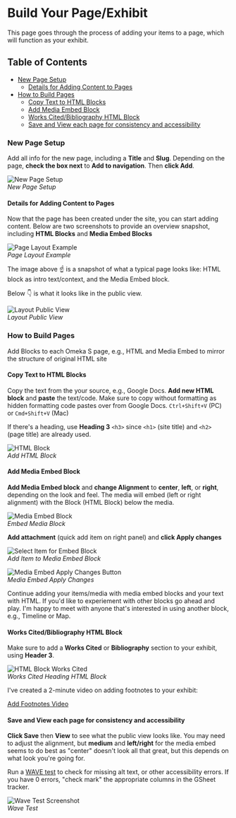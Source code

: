 # Build Your Page/Exhibit

This page goes through the process of adding your items to a page, which will function as your exhibit.

## Table of Contents

- [New Page Setup](#new-page-setup)
  - [Details for Adding Content to Pages](#details-for-adding-content-to-pages)
- [How to Build Pages](#how-to-build-pages)
  - [Copy Text to HTML Blocks](#copy-text-to-html-blocks)
  - [Add Media Embed Block](#add-media-embed-block)
  - [Works Cited/Bibliography HTML Block](#works-citedbibliography-html-block)
  - [Save and View each page for consistency and accessibility](#save-and-view-each-page-for-consistency-and-accessibility)

### New Page Setup

Add all info for the new page, including a **Title** and **Slug**. Depending on the page, **check the box next** to **Add to navigation**. Then **click Add**.

![New Page Setup](../help_files/New_Page_Info.png "New Page Setup")  
*New Page Setup*

#### Details for Adding Content to Pages

Now that the page has been created under the site, you can start adding content. Below are two screenshots to provide an overview snapshot, including **HTML Blocks** and **Media Embed Blocks**

![Page Layout Example](../help_files/Page_Layout.png "Page Layout Example")  
*Page Layout Example*

The image above :point_up:  is a snapshot of what a typical page looks like: HTML block as intro text/context, and the Media Embed block.

Below :point_down: is what it looks like in the public view.

![Layout Public View](../help_files/Layout_Pub_View.png "Layout Public View")  
*Layout Public View*

### How to Build Pages

Add Blocks to each Omeka S page, e.g., HTML and Media Embed to mirror the structure of original HTML site

#### Copy Text to HTML Blocks

Copy the text from the your source, e.g., Google Docs. **Add new HTML block** and **paste** the text/code. Make sure to copy without formatting as hidden formatting code pastes over from Google Docs.
`Ctrl+Shift+V` (PC) or `Cmd+Shift+V` (Mac)

If there's a heading, use **Heading 3** `<h3>` since `<h1>` (site title) and `<h2>` (page title) are already used.

![HTML Block](../help_files/Add_HTML_Block.png "Add HTML Block")  
*Add HTML Block*

#### Add Media Embed Block

**Add Media Embed block** and **change Alignment** to **center**, **left**, or **right**, depending on the look and feel. The media will embed (left or right alignment) with the Block (HTML Block) below the media.

![Media Embed Block](../help_files/Embed_Media_Block.png "Media Embed")  
*Embed Media Block*

**Add attachment** (quick add item on right panel) and **click Apply changes**

![Select Item for Embed Block](../help_files/Quick_Add_Item.png "Add Media to Embed")  
*Add Item to Media Embed Block*

![Media Embed Apply Changes Button](../help_files/Embed_Media_Apply_Changes.png "Media Embed Apply Changes")  
*Media Embed Apply Changes*

Continue adding your items/media with media embed blocks and your text with HTML. If you'd like to experiement with other blocks go ahead and play. I'm happy to meet with anyone that's interested in using another block, e.g., Timeline or Map.

#### Works Cited/Bibliography HTML Block

Make sure to add a **Works Cited** or **Bibliography** section to your exhibit, using **Header 3**.

![HTML Block Works Cited](../help_files/HTML_Block_Works_Cited.png "Works Cited HTML")  
*Works Cited Heading HTML Block*

I've created a 2-minute video on adding footnotes to your exhibit:

[Add Footnotes Video](https://drive.google.com/file/d/13DELkRQsVRbf_vdH3_KZqJKV4R2OJEA-/view)

#### Save and View each page for consistency and accessibility

**Click Save** then **View** to see what the public view looks like. You may need to adjust the alignment, but **medium** and **left/right** for the media embed seems to do best as "center" doesn't look all that great, but this depends on what look you're going for.

Run a [WAVE test](https://wave.webaim.org/) to check for missing alt text, or other accessibility errors. If you have 0 errors, "check mark" the appropriate columns in the GSheet tracker.

![Wave Test Screenshot](../help_files/WAVE_Test.png "Wave Test")  
*Wave Test*
